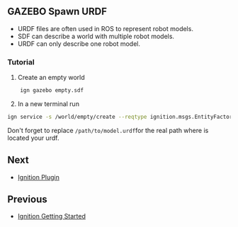 ## GAZEBO Spawn URDF 
* URDF files are often used in ROS to represent robot models.
* SDF can describe a world with multiple robot models.
* URDF can only describe one robot model.

### Tutorial

1. Create an empty world
```bash 
    ign gazebo empty.sdf
```
2. In a new terminal run

```bash
ign service -s /world/empty/create --reqtype ignition.msgs.EntityFactory --reptype ignition.msgs.Boolean --timeout 1000 --req 'sdf_filename: "/path/to/model.urdf", name: "urdf_model"'
```
Don't forget to replace `/path/to/model.urdf`for the real path where is located your urdf.

## Next
- [Ignition Plugin](ignition_plugin.md)
## Previous
-  [Ignition Getting Started](Ignition_intro.md)